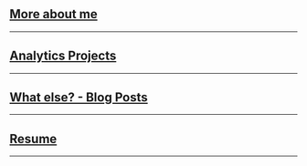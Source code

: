 <br><br>
<br><br>

## [More about me](/about.md)

---

## [Analytics Projects](/analytics.md)

---

## [What else? - Blog Posts](/blog.md)

---

## [Resume](/resume.md)

---


